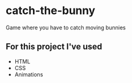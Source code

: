 # catch-the-bunny

Game where you have to catch moving bunnies

## For this project I've used

- HTML
- CSS
- Animations
